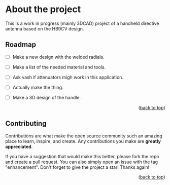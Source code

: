 # About the project
This is a work in progress (mainly 3DCAD) project of a handheld directive antenna based on the HB9CV design. 


## Roadmap

- [ ] Make a new design with the welded radials.
- [ ] Make a list of the needed material and tools. 
- [ ] Ask vash if attenuators migh work in this application.
- [ ] Actually make the thing.
- [ ] Make a 3D design of the handle.  
   

<p align="right">(<a href="#readme-top">back to top</a>)</p>

<!-- CONTRIBUTING -->
## Contributing

Contributions are what make the open source community such an amazing place to learn, inspire, and create. Any contributions you make are **greatly appreciated**.

If you have a suggestion that would make this better, please fork the repo and create a pull request. You can also simply open an issue with the tag "enhancement".
Don't forget to give the project a star! Thanks again!

<p align="right">(<a href="#readme-top">back to top</a>)</p>
